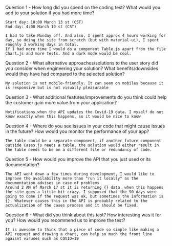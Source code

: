 Question 1 - How long did you spend on the coding test? What would you add to your solution if you had more time?
    
    Start day: 18:00 March 13 st (CST)
    End day: 4:00 March 19 st (CST)

    I had to take Monday off. And also, I spent approx 4 hours working for day, so doing the site from scratch (but with material-ui), I spent roughly 3 working days in total.
    If I had more time I would do a component Table.js apart from the file Chart.js and more tests. And a dark mode would be cool.
    
Question 2 - What alternative approaches/solutions to the user story did you consider when engineering your solution? 
             What benefits/downsides would they have had compared to the selected solution?

    My solution is not mobile-friendly. It can seem on mobiles because it is responsive but is not visually pleasurable

Question 3 - What additional features/improvements do you think could help the customer gain more value from your application?

    Notifications when the API updates the Covid-19 data. I myself do not know exactly when this happens, so it would be nice to know

Question 4 - Where do you see issues in your code that might cause issues in the future? How would you monitor the performance of your app?

    The table could be a separate component, if another future component outside Cases.js needs a table, the solution would either result in the table needs to be on a different file or redundancy of code.

Question 5 - How would you improve the API that you just used or its documentation?

    The API went down a few times during development, I would like to improve the availability more than "run it locally" as the documentation advises in case of problems
    Around 2 AM of March 17 st it is returning {} data, when this happens the site goes a little bit crazy. I supposed that the 90 days were going to come if the request was ok, but sometimes the information is {}. Whatever causes this in the API is probably related to the actualization of the cases process and it should be fixed.


Question 6 - What did you think about this test? How interesting was it for you? How would you recommend us to improve the test?

    It is awesome to think that a piece of code so simple like making a API request and drawing a chart, can help so much the front line agaisnt viruses such as COVID=19
